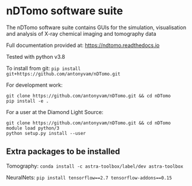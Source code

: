 nDTomo software suite
=====================
The nDTomo software suite contains GUIs for the simulation, visualisation and analysis of X-ray chemical imaging and tomography data

Full documentation provided at: https://ndtomo.readthedocs.io

Tested with python v3.8

To install from git:
`pip install git+https://github.com/antonyvam/nDTomo.git`

For development work:
```
git clone https://github.com/antonyvam/nDTomo.git && cd nDTomo
pip install -e .
```

For a user at the Diamond Light Source:
```
git clone https://github.com/antonyvam/nDTomo.git && cd nDTomo
module load python/3
python setup.py install --user
```

Extra packages to be installed
------------------------------

Tomography:
`conda install -c astra-toolbox/label/dev astra-toolbox`

NeuralNets:
`pip install tensorflow==2.7 tensorflow-addons==0.15`

